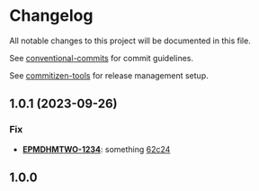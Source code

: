 # Changelog

All notable changes to this project will be documented in this file.

See [conventional-commits](https://www.conventionalcommits.org/) for commit guidelines.

See [commitizen-tools](https://commitizen-tools.github.io/commitizen/) for release management setup.

## 1.0.1 (2023-09-26)

### Fix

- **[EPMDHMTWO-1234](https://jira.epam.com/jira/browse/EPMDHMTWO-1234)**: something [62c24](https://git.epam.com/q3spxx/nodejs-mentoring/commit/62c2471c4e5a5be832fd98a8c43f3bad14033317)

## 1.0.0
